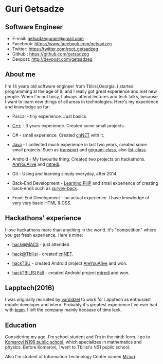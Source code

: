 Guri Getsadze
=============

Software Engineer
-----------------------
- E-mail: getsadzeguram@gmail.com
- Facebook: https://www.facebook.com/getsadzeg
- Twitter: https://twitter.com/root_getsadzeg
- Github : https://github.com/getsadzeg
- Devpost: http://devpost.com/getsadzeg

## About me
I'm 14 years old software engineer from Tbilisi,Georgia. I started programming at the age of 9, and I really got great experience and met new people. When I'm not busy, I always attend lectures and tech talks, because I want to learn new things of all areas in technologies. Here's my experience and knowledge so far:

* Pascal - tiny experience. Just basics.

* [C++](https://github.com/getsadzeg/cpp-codes) - 3 years experience. Created some small projects.

* C# - small experience. Created [cnNET](https://github.com/getsadzeg/cnNET) with it.

* [Java](https://github.com/getsadzeg/java-codes) - I collected much experience in last two years, created some small projects. Such as [transport](https://github.com/getsadzeg/transport) and [gegram-class](https://github.com/getsadzeg/gegram-class), also [list-class](https://github.com/getsadzeg/list-class).

* Android - My favourite thing. Created two projects on hackathons. [AreYouAlive](https://github.com/getsadzeg/AreYouAlive) and [mtredi](https://github.com/getsadzeg/mtredi).

* Git - Using and learning simply everyday, after 2014.

* Back-End Development - [Learning PHP](https://github.com/getsadzeg/php-codes) and small experience of creating back-ends such as [survey-back](https://github.com/getsadzeg/survey-back).
* Front-End Development - no actual experience. I have knowledge of very very basic HTML & CSS.

## Hackathons' experience
I love hackathons more than anything in the world. It's "competition" where you get fresh experience. Here's mine:

* [hack@MACS](http://hackatmacs.devpost.com/) - just attended.

* [hack@Tbilisi](http://hacktbilisi.devpost.com/) - created [cnNET](https://github.com/getsadzeg/cnNET).

* [hackTSU](http://hacktsu.devpost.com/) - created Android project [AreYouAlive](https://github.com/getsadzeg/AreYouAlive) and won.

* [hackTBILISI Fall](http://hacktbilisi2015.devpost.com/) - created Android project [mtredi](https://github.com/getsadzeg/mtredi) and won.

## Lapptech(2016)
I was originally recruited by [vardidzel](https://github.com/vardidzel) to work for Lapptech as enthusiast mobile developer and intern. Probably it's greatest experience I've ever had with [team](https://andromeda.ge/). I left the company mainly because of time lack.

## Education
Considering my age, I'm school student and I'm in the ninth form. I go to [Komarovi N199 public school](http://komarovi.edu.ge/), which specializes in mathematics and physics. Before Komarovi, I went to Tbilisi's N51 public school.

Also I'm student of Information Technology Center named [Mziuri](http://mziuri.ge/).
